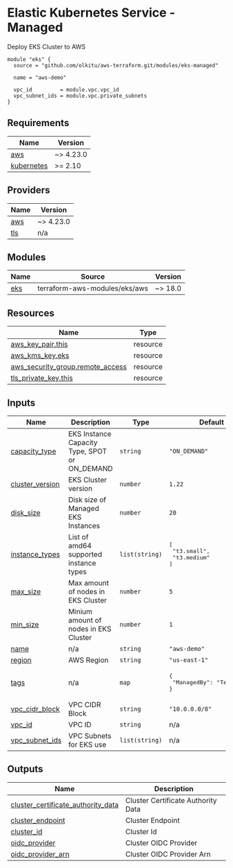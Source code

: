 <!-- BEGIN_TF_DOCS -->
# Elastic Kubernetes Service - Managed

Deploy EKS Cluster to AWS

```hcl
module "eks" {
  source = "github.com/olkitu/aws-terraform.git/modules/eks-managed"

  name = "aws-demo"

  vpc_id         = module.vpc.vpc_id
  vpc_subnet_ids = module.vpc.private_subnets
}
```

## Requirements

| Name | Version |
|------|---------|
| <a name="requirement_aws"></a> [aws](#requirement\_aws) | ~> 4.23.0 |
| <a name="requirement_kubernetes"></a> [kubernetes](#requirement\_kubernetes) | >= 2.10 |

## Providers

| Name | Version |
|------|---------|
| <a name="provider_aws"></a> [aws](#provider\_aws) | ~> 4.23.0 |
| <a name="provider_tls"></a> [tls](#provider\_tls) | n/a |

## Modules

| Name | Source | Version |
|------|--------|---------|
| <a name="module_eks"></a> [eks](#module\_eks) | terraform-aws-modules/eks/aws | ~> 18.0 |

## Resources

| Name | Type |
|------|------|
| [aws_key_pair.this](https://registry.terraform.io/providers/hashicorp/aws/latest/docs/resources/key_pair) | resource |
| [aws_kms_key.eks](https://registry.terraform.io/providers/hashicorp/aws/latest/docs/resources/kms_key) | resource |
| [aws_security_group.remote_access](https://registry.terraform.io/providers/hashicorp/aws/latest/docs/resources/security_group) | resource |
| [tls_private_key.this](https://registry.terraform.io/providers/hashicorp/tls/latest/docs/resources/private_key) | resource |

## Inputs

| Name | Description | Type | Default | Required |
|------|-------------|------|---------|:--------:|
| <a name="input_capacity_type"></a> [capacity\_type](#input\_capacity\_type) | EKS Instance Capacity Type, SPOT or ON\_DEMAND | `string` | `"ON_DEMAND"` | no |
| <a name="input_cluster_version"></a> [cluster\_version](#input\_cluster\_version) | EKS Cluster version | `number` | `1.22` | no |
| <a name="input_disk_size"></a> [disk\_size](#input\_disk\_size) | Disk size of Managed EKS Instances | `number` | `20` | no |
| <a name="input_instance_types"></a> [instance\_types](#input\_instance\_types) | List of amd64 supported instance types | `list(string)` | <pre>[<br>  "t3.small",<br>  "t3.medium"<br>]</pre> | no |
| <a name="input_max_size"></a> [max\_size](#input\_max\_size) | Max amount of nodes in EKS Cluster | `number` | `5` | no |
| <a name="input_min_size"></a> [min\_size](#input\_min\_size) | Minium amount of nodes in EKS Cluster | `number` | `1` | no |
| <a name="input_name"></a> [name](#input\_name) | n/a | `string` | `"aws-demo"` | no |
| <a name="input_region"></a> [region](#input\_region) | AWS Region | `string` | `"us-east-1"` | no |
| <a name="input_tags"></a> [tags](#input\_tags) | n/a | `map` | <pre>{<br>  "ManagedBy": "Terraform"<br>}</pre> | no |
| <a name="input_vpc_cidr_block"></a> [vpc\_cidr\_block](#input\_vpc\_cidr\_block) | VPC CIDR Block | `string` | `"10.0.0.0/8"` | no |
| <a name="input_vpc_id"></a> [vpc\_id](#input\_vpc\_id) | VPC ID | `string` | n/a | yes |
| <a name="input_vpc_subnet_ids"></a> [vpc\_subnet\_ids](#input\_vpc\_subnet\_ids) | VPC Subnets for EKS use | `list(string)` | n/a | yes |

## Outputs

| Name | Description |
|------|-------------|
| <a name="output_cluster_certificate_authority_data"></a> [cluster\_certificate\_authority\_data](#output\_cluster\_certificate\_authority\_data) | Cluster Certificate Authority Data |
| <a name="output_cluster_endpoint"></a> [cluster\_endpoint](#output\_cluster\_endpoint) | Cluster Endpoint |
| <a name="output_cluster_id"></a> [cluster\_id](#output\_cluster\_id) | Cluster Id |
| <a name="output_oidc_provider"></a> [oidc\_provider](#output\_oidc\_provider) | Cluster OIDC Provider |
| <a name="output_oidc_provider_arn"></a> [oidc\_provider\_arn](#output\_oidc\_provider\_arn) | Cluster OIDC Provider Arn |
<!-- END_TF_DOCS -->